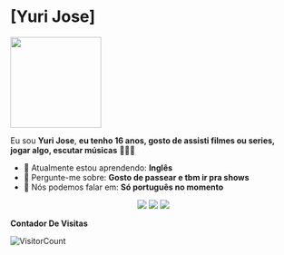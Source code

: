 # [Yuri Jose] 
<img src="https://media0.giphy.com/media/fE4FCOe9pNHjWFIaTm/source.gif" width="160px">

Eu sou <strong>Yuri Jose</strong>, <strong> eu tenho 16 anos, gosto de assisti filmes ou series, jogar algo, escutar músicas</strong> 👨🏻‍💻 

- 🚀 Atualmente estou aprendendo: <strong>Inglês</strong> 
- 💬 Pergunte-me sobre: <strong>Gosto de passear e tbm ir pra shows</strong>
- 📣 Nós podemos falar em: <strong>Só português no momento</strong>

<div align="center">

  <a href="#" alt="Gmail">
    <img src="https://img.shields.io/badge/-Gmail-FF0000?style=flat-square&labelColor=FF0000&logo=gmail&logoColor=white&link=LINK-DO-SEU-EMAIL"/></a>

  <a href="#" alt="Linkedin">
    <img src="https://img.shields.io/badge/-Linkedin-0e76a8?style=flat-square&logo=Linkedin&logoColor=white&link=LINK-DO-SEU-LINKEDIN" /></a>

  <a href="#" alt="Instagram">
    <img src="https://img.shields.io/badge/-Instagram-DF0174?style=flat-square&labelColor=DF0174&logo=instagram&logoColor=white&link=LINK-DO-SEU-INSTAGRAM"/></a>

</div>

**Contador De Visitas**

![VisitorCount](https://profile-counter.glitch.me/{YuriJosef}/count.svg)
